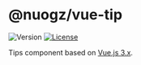 # @nuogz/vue-tip
![Version](https://img.shields.io/github/package-json/v/nuogz/vue-tip?style=flat-square)
[![License](https://img.shields.io/github/license/nuogz/vue-tip?style=flat-square)](https://www.gnu.org/licenses/lgpl-3.0-standalone.html)

Tips component based on [Vue.js 3.x](https://vuejs.org/).
